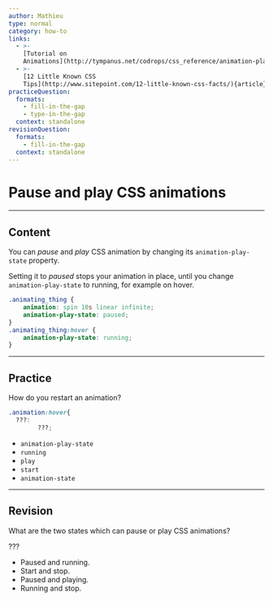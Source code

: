 ```yaml
---
author: Mathieu
type: normal
category: how-to
links:
  - >-
    [Tutorial on
    Animations](http://tympanus.net/codrops/css_reference/animation-play-state/){article}
  - >-
    [12 Little Known CSS
    Tips](http://www.sitepoint.com/12-little-known-css-facts/){article}
practiceQuestion:
  formats:
    - fill-in-the-gap
    - type-in-the-gap
  context: standalone
revisionQuestion:
  formats:
    - fill-in-the-gap
  context: standalone
---
```


# Pause and play CSS animations


---

## Content

You can *pause* and *play* CSS animation by changing its `animation-play-state` property.

Setting it to *paused* stops your animation in place, until you change `animation-play-state` to running, for example on hover.

```css
.animating_thing {
    animation: spin 10s linear infinite;
    animation-play-state: paused;
}
.animating_thing:hover {
    animation-play-state: running;
}
```


---

## Practice

How do you restart an animation?

```css
.animation:hover{
  ???:
        ???;
```

- `animation-play-state`
- `running`
- `play`
- `start`
- `animation-state`


---

## Revision

What are the two states which can pause or play CSS animations?

???

- Paused and running.
- Start and stop.
- Paused and playing.
- Running and stop.
